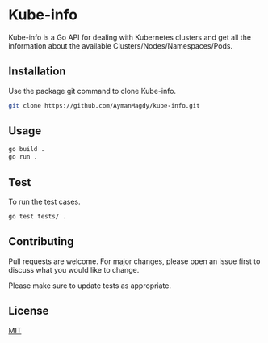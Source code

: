 # Kube-info

Kube-info is a Go API for dealing with Kubernetes clusters and get all the information about the available Clusters/Nodes/Namespaces/Pods.

## Installation

Use the package git command to clone Kube-info.

```bash
git clone https://github.com/AymanMagdy/kube-info.git
```

## Usage

```bash
go build .
go run .
```

## Test
To run the test cases.

```bash
go test tests/ .
```

## Contributing
Pull requests are welcome. For major changes, please open an issue first to discuss what you would like to change.

Please make sure to update tests as appropriate.

## License
[MIT](https://choosealicense.com/licenses/mit/)